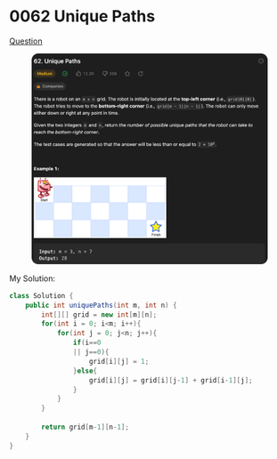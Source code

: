 # 0062 Unique Paths

[Question](https://leetcode.com/problems/unique-paths/description/?envType=study-plan\&id=algorithm-ii)

<figure><img src="../.gitbook/assets/image (1) (8).png" alt=""><figcaption></figcaption></figure>



My Solution:

```java
class Solution {
    public int uniquePaths(int m, int n) {
        int[][] grid = new int[m][n];
        for(int i = 0; i<m; i++){
            for(int j = 0; j<n; j++){
                if(i==0
                || j==0){
                    grid[i][j] = 1;
                }else{
                    grid[i][j] = grid[i][j-1] + grid[i-1][j];
                }
            }
        }

        return grid[m-1][n-1];
    }
}
```

